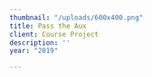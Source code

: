 ```yaml
---
thumbnail: "/uploads/600x400.png"
title: Pass the Aux
client: Course Project
description: ''
year: "2019"

---
```

